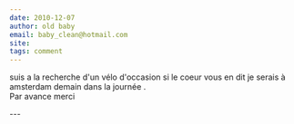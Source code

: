 ```yaml
---
date: 2010-12-07
author: old baby
email: baby_clean@hotmail.com
site: 
tags: comment
---
```


<p>suis a la recherche d'un vélo d'occasion si le coeur vous en dit je serais à amsterdam demain dans la journée .<br />
Par avance merci</p>
---